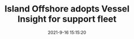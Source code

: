 ---
"title": "Island Offshore adopts Vessel Insight for support fleet"
"date": "2021-9-16 15:15:20"
"feed_name": "OFFSHOREMAG"
"feed_website": "https://www.offshore-mag.com/"
"feed_rss": "https://www.offshore-mag.com/__rss/website-scheduled-content.xml?input=%7B%22sectionAlias%22%3A%22home%22%7D"
"link": "https://www.offshore-mag.com/rigs-vessels/article/14210438/island-offshore-adopts-vessel-insight-for-support-fleet"
"file": "_posts/2021-1-1-621dec4d90356e9c0e3138f4fa666dc5c035e0db.md"
"accident": "0"
"drilling": "0"
"dead": "0"
"injured": "0"
"where": "unknown site"
---